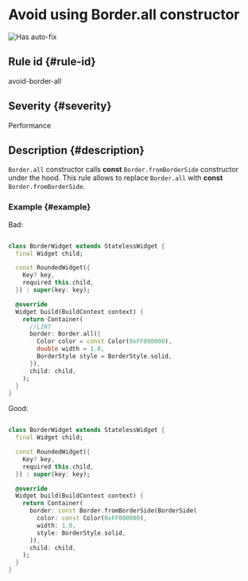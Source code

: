 # Avoid using Border.all constructor

![Has auto-fix](https://img.shields.io/badge/-has%20auto--fix-success)

## Rule id {#rule-id}

avoid-border-all

## Severity {#severity}

Performance

## Description {#description}

`Border.all` constructor calls **const** `Border.fromBorderSide` constructor under the hood. This rule allows to replace `Border.all` with **const** `Border.fromBorderSide`.

### Example {#example}

Bad:

```dart

class BorderWidget extends StatelessWidget {
  final Widget child;

  const RoundedWidget({
    Key? key,
    required this.child,
  }) : super(key: key);

  @override
  Widget build(BuildContext context) {
    return Container(
      //LINT
      border: Border.all({
        Color color = const Color(0xFF000000),
        double width = 1.0,
        BorderStyle style = BorderStyle.solid,
      }),
      child: child,
    );
  }
}
```

Good:

```dart

class BorderWidget extends StatelessWidget {
  final Widget child;

  const RoundedWidget({
    Key? key,
    required this.child,
  }) : super(key: key);

  @override
  Widget build(BuildContext context) {
    return Container(
      border: const Border.fromBorderSide(BorderSide(
        color: const Color(0xFF000000),
        width: 1.0,
        style: BorderStyle.solid,
      )), 
      child: child,
    );
  }
}
```